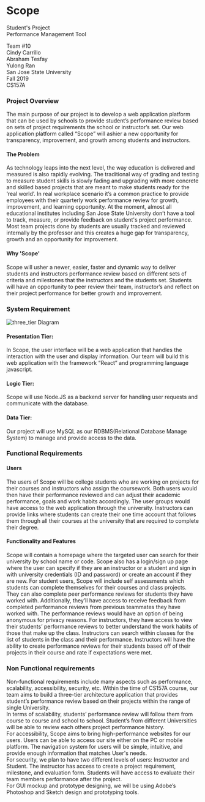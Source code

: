 # Scope
Student's  Project  
Performance Management Tool

Team #10  
Cindy Carrillo  
Abraham Tesfay  
Yulong Ran  
San Jose State University  
Fall 2019  
CS157A  

### Project Overview

The main purpose of our project is to develop a web application platform that can be used by schools to provide student’s performance review based on sets of project requirements the school or instructor’s set.  Our web application platform called “Scope” will ashier a new opportunity for transparency, improvement, and growth among students and instructors.

#### The Problem

As technology leaps into the next level, the way education is delivered and measured is also rapidly evolving. The traditional way of grading and testing to measure student skills is slowly fading and upgrading with more concrete and skilled based projects that are meant to make students ready for the ‘real world’. In real workplace scenario it’s a common practice to provide employees with their quarterly work performance review for growth, improvement, and learning opportunity.
At the moment, almost all educational institutes including San Jose State University don’t have a tool to track, measure, or provide feedback on student's project performance. Most team projects done by students are usually tracked and reviewed internally by the professor and this creates a huge gap for transparency, growth and an opportunity for improvement.


#### Why 'Scope'

Scope will usher a newer, easier, faster and dynamic way to deliver students and instructors performance review based on different sets of criteria and milestones that the instructors and the students set. Students will have an opportunity to peer review their team, instructor’s and reflect on their project performance for better growth and  improvement.

### System Requirement

![three_tier Diagram](../master/Project_Proposal/3Tier_Layers.png)

#### Presentation Tier:
In Scope, the user interface will be a web application that handles the interaction with the user and display information. Our team will build this web application with the framework “React” and programming language javascript.  

#### Logic Tier:
Scope will use Node.JS as a backend server for handling user requests and communicate with the database.

#### Data Tier:
Our project will use MySQL as our RDBMS(Relational Database Manage System) to manage and provide access to the data.


### Functional Requirements

#### Users
The users of Scope will be college students who are working on projects for their courses and instructors who assign the coursework. Both users would then have their performance reviewed and can adjust their academic performance, goals and work habits accordingly. The user groups would have access to the web application through the university. Instructors can provide links where students can create their one time account that follows them through all their courses at the university that are required to complete their degree.

#### Functionality and Features
Scope will contain a homepage where the targeted user can search for their university by school name or code. Scope also has a login/sign up page where the user can specify if they are an instructor or a student and sign in with university credentials (ID and password) or create an account if they are new. For student users, Scope will include self assessments which students can complete themselves for their courses and class projects. They can also complete peer performance reviews for students they have worked with. Additionally, they’ll have access to receive feedback from completed performance reviews from previous teammates they have worked with. The performance reviews would have an option of being anonymous for privacy reasons. For instructors, they have access to view their students’ performance reviews to better understand the work habits of those that make up the class. Instructors can search within classes for the list of students in the class and their performance. Instructors will have the ability to create performance reviews for their students based off of their projects in their course and rate if expectations were met.

### Non Functional requirements

Non-functional requirements include many aspects such as performance, scalability, accessibility, security, etc. Within the time of CS157A course, our team aims to build a three-tier architecture application that provides student’s performance review based on their projects within the range of single University.  
In terms of scalability, students’ performance review will follow them from course to course and school to school. Student’s from different Universities will be able to review each others project performance history.  
For accessibility, Scope aims to bring high-performance websites for our users. Users can be able to access our site either on the PC or mobile platform. The navigation system for users will be simple, intuitive, and provide enough information that matches User's needs.  
For security, we plan to have two different levels of users: Instructor and Student. The instructor has access to create a project requirement, milestone, and evaluation form. Students will have access to evaluate their team members performance after the project.  
For GUI mockup and prototype designing, we will be using Adobe’s Photoshop and Sketch design and prototyping tools.
